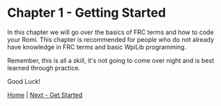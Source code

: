 # Chapter 1 - Getting Started

In this chapter we will go over the basics of FRC terms and how to code your Romi. This chapter is recommended for people who do not already have knowledge in FRC terms and basic WpiLib programming.

Remember, this is all a skill, it's not going to come over night and is best learned through practice.

Good Luck!

[Home](https://github.com/camden-git/romi-docs/) | [Next - Get Started](https://github.com/camden-git/romi-docs/blob/main/1-getting-started/basics.md)

